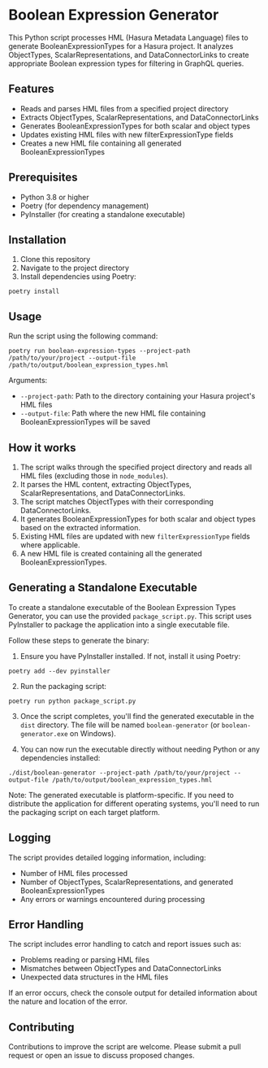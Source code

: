 # Boolean Expression Generator

This Python script processes HML (Hasura Metadata Language) files to generate BooleanExpressionTypes for a Hasura project. It analyzes ObjectTypes, ScalarRepresentations, and DataConnectorLinks to create appropriate Boolean expression types for filtering in GraphQL queries.

## Features

- Reads and parses HML files from a specified project directory
- Extracts ObjectTypes, ScalarRepresentations, and DataConnectorLinks
- Generates BooleanExpressionTypes for both scalar and object types
- Updates existing HML files with new filterExpressionType fields
- Creates a new HML file containing all generated BooleanExpressionTypes

## Prerequisites

- Python 3.8 or higher
- Poetry (for dependency management)
- PyInstaller (for creating a standalone executable)

## Installation

1. Clone this repository
2. Navigate to the project directory
3. Install dependencies using Poetry:

```
poetry install
```

## Usage

Run the script using the following command:

```
poetry run boolean-expression-types --project-path /path/to/your/project --output-file /path/to/output/boolean_expression_types.hml
```

Arguments:
- `--project-path`: Path to the directory containing your Hasura project's HML files
- `--output-file`: Path where the new HML file containing BooleanExpressionTypes will be saved

## How it works

1. The script walks through the specified project directory and reads all HML files (excluding those in `node_modules`).
2. It parses the HML content, extracting ObjectTypes, ScalarRepresentations, and DataConnectorLinks.
3. The script matches ObjectTypes with their corresponding DataConnectorLinks.
4. It generates BooleanExpressionTypes for both scalar and object types based on the extracted information.
5. Existing HML files are updated with new `filterExpressionType` fields where applicable.
6. A new HML file is created containing all the generated BooleanExpressionTypes.

## Generating a Standalone Executable

To create a standalone executable of the Boolean Expression Types Generator, you can use the provided `package_script.py`. This script uses PyInstaller to package the application into a single executable file.

Follow these steps to generate the binary:

1. Ensure you have PyInstaller installed. If not, install it using Poetry:

```
poetry add --dev pyinstaller
```

2. Run the packaging script:

```
poetry run python package_script.py
```

3. Once the script completes, you'll find the generated executable in the `dist` directory. The file will be named `boolean-generator` (or `boolean-generator.exe` on Windows).

4. You can now run the executable directly without needing Python or any dependencies installed:

```
./dist/boolean-generator --project-path /path/to/your/project --output-file /path/to/output/boolean_expression_types.hml
```

Note: The generated executable is platform-specific. If you need to distribute the application for different operating systems, you'll need to run the packaging script on each target platform.

## Logging

The script provides detailed logging information, including:
- Number of HML files processed
- Number of ObjectTypes, ScalarRepresentations, and generated BooleanExpressionTypes
- Any errors or warnings encountered during processing

## Error Handling

The script includes error handling to catch and report issues such as:
- Problems reading or parsing HML files
- Mismatches between ObjectTypes and DataConnectorLinks
- Unexpected data structures in the HML files

If an error occurs, check the console output for detailed information about the nature and location of the error.

## Contributing

Contributions to improve the script are welcome. Please submit a pull request or open an issue to discuss proposed changes.
